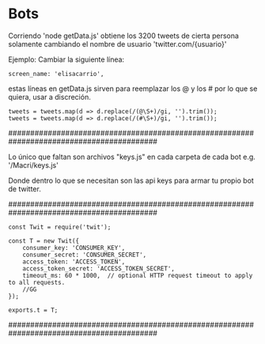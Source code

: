 # Bots

Corriendo 'node getData.js' obtiene los 3200 tweets de cierta persona solamente cambiando el nombre de usuario 'twitter.com/{usuario}'

Ejemplo:
Cambiar la siguiente línea:
    
    screen_name: 'elisacarrio',

estas líneas en getData.js sirven para reemplazar los @ y los # por lo que se quiera, usar a discreción.

    tweets = tweets.map(d => d.replace(/(@\S+)/gi, '').trim());
    tweets = tweets.map(d => d.replace(/(#\S+)/gi, '').trim());

##########################################################################################

Lo único que faltan son archivos "keys.js" en cada carpeta de cada bot e.g. '/Macri/keys.js'

Donde dentro lo que se necesitan son las api keys para armar tu propio bot de twitter.

##########################################################################################
    
    const Twit = require('twit');

    const T = new Twit({
        consumer_key: 'CONSUMER_KEY',
        consumer_secret: 'CONSUMER_SECRET',
        access_token: 'ACCESS_TOKEN',
        access_token_secret: 'ACCESS_TOKEN_SECRET',
        timeout_ms: 60 * 1000,  // optional HTTP request timeout to apply to all requests.
        //GG
    });

    exports.t = T;

##########################################################################################
